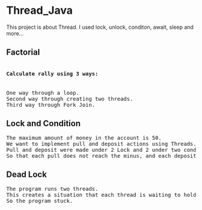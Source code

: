 # Thread_Java
This project is about Thread. I used lock, unlock, conditon, await, sleep and more...

<h2>Factorial</h2>
<pre>
<h4>Calculate rally using 3 ways:</h4>
One way through a loop.
Second way through creating two threads.
Third way through Fork Join.
</pre>
<h2>Lock and Condition</h2>
<pre>
The maximum amount of money in the account is 50.
We want to implement pull and deposit actions using Threads.
Pull and deposit were made under 2 Lock and 2 under two conditions.
So that each pull does not reach the minus, and each deposit does not exceed the maximum amount that can be stored.
</pre>
<h2>Dead Lock</h2>
<pre>
The program runs two threads.
This creates a situation that each thread is waiting to hold a lock that the other hold and does not release.
So the program stuck.
</pre>
